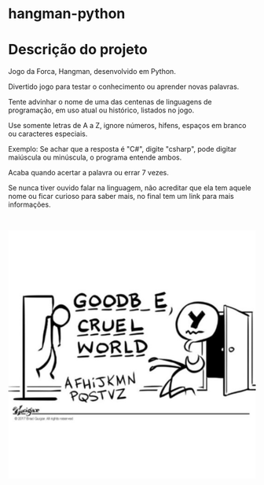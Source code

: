 # hangman-python

# Descrição do projeto
Jogo da Forca, Hangman, desenvolvido em Python.

Divertido jogo para testar o conhecimento ou aprender novas palavras.

Tente advinhar o nome de uma das centenas de linguagens de programação, em uso atual ou histórico, listados no jogo.

Use somente letras de A a Z, ignore números, hifens, espaços em branco ou caracteres especiais.

Exemplo: Se achar que a resposta é "C#", digite "csharp", pode digitar maiúscula ou minúscula, o programa entende ambos.

Acaba quando acertar a palavra ou errar 7 vezes.

Se nunca tiver ouvido falar na linguagem, não acreditar que ela tem aquele nome ou ficar curioso para saber mais, no final tem um link para mais informações.

<br/>

<p align="center">
<img src=https://github.com/marcosmorandi/hangman-python/blob/main/hangman-cartoon.jpg >
</p>
